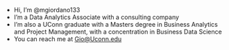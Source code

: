 - Hi, I’m @mgiordano133
- I’m a Data Analytics Associate with a consulting company
- I’m also a UConn graduate with a Masters degree in Business Analytics and Project Management, with a concentration in Business Data Science
- You can reach me at Gio@Uconn.edu

<!---
mgiordano133/mgiordano133 is a ✨ special ✨ repository because its `README.md` (this file) appears on your GitHub profile.
You can click the Preview link to take a look at your changes.
--->
